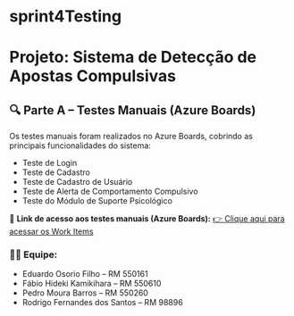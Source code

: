 # sprint4Testing

# Projeto: Sistema de Detecção de Apostas Compulsivas



## 🔍 Parte A – Testes Manuais (Azure Boards)
Os testes manuais foram realizados no Azure Boards, cobrindo as principais funcionalidades do sistema:
- Teste de Login
- Teste de Cadastro
- Teste de Cadastro de Usuário
- Teste de Alerta de Comportamento Compulsivo
- Teste do Módulo de Suporte Psicológico



📎 **Link de acesso aos testes manuais (Azure Boards):**
[👉 Clique aqui para acessar os Work Items](https://dev.azure.com/SEUNOME/SPRINT4-TESTING/_boards/board/t/SPRINT4-TESTING/Work%20Items)


### 👨‍💻 Equipe:
 
- Eduardo Osorio Filho – RM 550161
- Fábio Hideki Kamikihara – RM 550610
- Pedro Moura Barros – RM 550260
- Rodrigo Fernandes dos Santos – RM 98896
 
